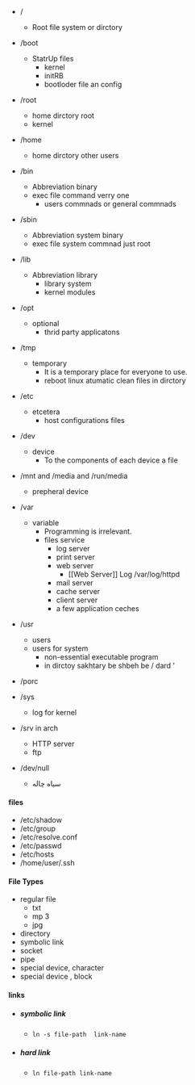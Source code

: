 - /
    -  Root file system or dirctory
- /boot
    
    - StatrUp files
        - kernel    
        - initRB
        - bootloder file an config
- /root
    - home dirctory root
    - kernel
- /home
    - home dirctory other users
- /bin
    - Abbreviation binary
    - exec file command verry one       
        - users commnads or general commnads
- /sbin
    - Abbreviation system binary
    - exec file system commnad just root
- /lib
    - Abbreviation library  
        - library system
        - kernel modules
- /opt    
    - optional
        - thrid party applicatons
- /tmp
    - temporary
        - It is a temporary place for everyone to use.
        - reboot linux atumatic clean files in dirctory
- /etc
    - etcetera       
        - host configurations files
- /dev
    - device
        - To the components of each device a file
- /mnt and /media and /run/media
	-  prepheral device
- /var
    - variable
        - Programming is irrelevant.
        - files service
            - log server
            - print server
            - web server
	            - [[Web Server]]  Log /var/log/httpd
            - mail server
            - cache server
            - client server
            - a few application ceches

- /usr    
    - users
    - users for system
        - non-essential executable program
        - in dirctoy sakhtary be shbeh be / dard '
- /porc
- /sys
    - log for kernel
- /srv in  arch
    - HTTP server
    - ftp 
- /dev/null 
	- سیاه چاله

#### files
- /etc/shadow
- /etc/group
- /etc/resolve.conf
- /etc/passwd
- /etc/hosts
- /home/user/.ssh

#### File Types
- regular file
    - txt
    - mp 3
    - jpg
- directory
- symbolic link
- socket
- pipe
- special device, character
- special device , block

#### links
- ##### symbolic link
	- `ln -s file-path  link-name`
- ##### hard link
	- `ln file-path link-name`
 